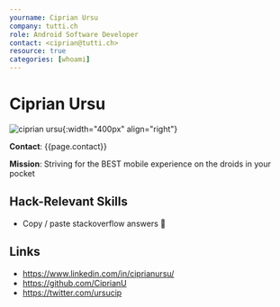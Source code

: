 ```yaml
---
yourname: Ciprian Ursu
company: tutti.ch
role: Android Software Developer
contact: <ciprian@tutti.ch>
resource: true
categories: [whoami]
---
```


# Ciprian Ursu

![ciprian ursu](/hackdays/whoami/pics/ciprianursu.png "Ciprian Ursu"){:width="400px" align="right"}

**Contact**: {{page.contact}}

**Mission**: Striving for the BEST mobile experience on the droids in your pocket

## Hack-Relevant Skills

- Copy / paste stackoverflow answers :grimacing:

## Links

- <https://www.linkedin.com/in/ciprianursu/>
- <https://github.com/CiprianU>
- <https://twitter.com/ursucip>
